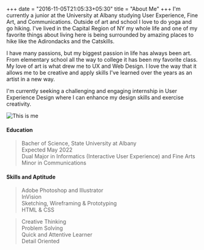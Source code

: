 +++
date = "2016-11-05T21:05:33+05:30"
title = "About Me"
+++
I'm currently a junior at the University at Albany studying User Experience, Fine Art, and Communications. Outside of art and school I love to do yoga and go hiking. I've lived in the Capital Region of NY my whole life and one of my favorite things about living here is 
being surrounded by amazing places to hike like the Adirondacks and the Catskills.

I have many passions, but my biggest passion in life has always been art. From elementary school all the way to college it has been my favorite class. My love of art is what drew me to UX and Web Design. I love the way 
that it allows me to be creative and apply skills I've learned over the years as an artist in a new way.

I'm currently seeking a challenging and engaging internship in User Experience Design where I can enhance my design skills and exercise creativity.



![This is me][1]



#### Education

>Bacher of Science, State University at Albany   
>Expected May 2022   
>Dual Major in Informatics (Interactive User Experience) and Fine Arts   
>Minor in Communications

#### Skills and Aptitude

>Adobe Photoshop and Illustrator   
>InVision   
>Sketching, Wireframing & Prototyping   
>HTML & CSS      

>Creative Thinking   
>Problem Solving   
>Quick and Attentive Learner   
>Detail Oriented   


[1]: /img/aboutme.jpg

